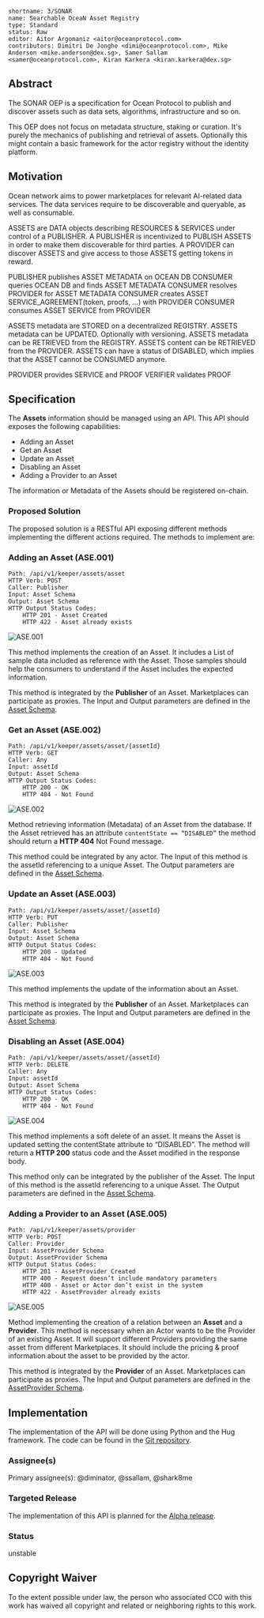 ```
shortname: 3/SONAR
name: Searchable OceaN Asset Registry 
type: Standard
status: Raw
editor: Aitor Argomaniz <aitor@oceanprotocol.com>
contributors: Dimitri De Jonghe <dimi@oceanprotocol.com>, Mike Anderson <mike.anderson@dex.sg>, Samer Sallam <samer@oceanprotocol.com>, Kiran Karkera <kiran.karkera@dex.sg>
```

## Abstract

The SONAR OEP is a specification for Ocean Protocol to publish and discover assets such as data sets, algorithms, infrastructure and so on.

This OEP does not focus on metadata structure, staking or curation. 
It's purely the mechanics of publishing and retrieval of assets.
Optionally this might contain a basic framework for the actor registry without the identity platform. 

## Motivation

Ocean network aims to power marketplaces for relevant AI-related data services. 
The data services require to be discoverable and queryable, as well as consumable.

ASSETS are DATA objects describing RESOURCES & SERVICES under control of a PUBLISHER.
A PUBLISHER is incentivized to PUBLISH ASSETS in order to make them discoverable for third parties.
A PROVIDER can discover ASSETS and give access to those ASSETS getting tokens in reward.

PUBLISHER publishes ASSET METADATA on OCEAN DB
CONSUMER queries OCEAN DB and finds ASSET METADATA
CONSUMER resolves PROVIDER for ASSET METADATA
CONSUMER creates ASSET SERVICE_AGREEMENT(token, proofs, ...) with PROVIDER
CONSUMER consumes ASSET SERVICE from PROVIDER

ASSETS metadata are STORED on a decentralized REGISTRY.
ASSETS metadata can be UPDATED. Optionally with versioning.
ASSETS metadata can be RETRIEVED from the REGISTRY.
ASSETS content can be RETRIEVED from the PROVIDER.
ASSETS can have a status of DISABLED, which implies that the ASSET cannot be CONSUMED anymore.

PROVIDER provides SERVICE and PROOF
VERIFIER validates PROOF


## Specification

The **Assets** information should be managed using an API. This API should exposes the following capabilities:

* Adding an Asset
* Get an Asset
* Update an Asset
* Disabling an Asset
* Adding a Provider to an Asset

The information or Metadata of the Assets should be registered on-chain.


### Proposed Solution

The proposed solution is a RESTful API exposing different methods implementing the different actions required. The methods to implement are:

### Adding an Asset (ASE.001)

```
Path: /api/v1/keeper/assets/asset
HTTP Verb: POST
Caller: Publisher
Input: Asset Schema
Output: Asset Schema
HTTP Output Status Codes: 
    HTTP 201 - Asset Created
    HTTP 422 - Asset already exists
```

![ASE.001](images/ASE.001.png "ASE.001")

This method implements the creation of an Asset. It includes a List of sample data included as reference with the Asset. Those samples should help the consumers to understand if the Asset includes the expected information.

This method is integrated by the **Publisher** of an Asset. Marketplaces can participate as proxies. 
The Input and Output parameters are defined in the [Asset Schema](https://github.com/oceanprotocol/pk-schemas/blob/develop/src/main/resources/avro/com/oceanprotocol/core/keeper/schemas/Asset.avsc).

### Get an Asset (ASE.002)

```
Path: /api/v1/keeper/assets/asset/{assetId}
HTTP Verb: GET
Caller: Any
Input: assetId
Output: Asset Schema
HTTP Output Status Codes: 
    HTTP 200 - OK
    HTTP 404 - Not Found
```

![ASE.002](images/ASE.002.png "ASE.002")


Method retrieving information (Metadata) of an Asset from the database. 
If the Asset retrieved has an attribute `contentState == “DISABLED”` the method should return a **HTTP 404** Not Found message.

This method could be integrated by any actor. 
The Input of this method is the assetId referencing to a unique Asset. The Output parameters are defined in 
the [Asset Schema](https://github.com/oceanprotocol/pk-schemas/blob/develop/src/main/resources/avro/com/oceanprotocol/core/keeper/schemas/Asset.avsc).


### Update an Asset (ASE.003)

```
Path: /api/v1/keeper/assets/asset/{assetId}
HTTP Verb: PUT
Caller: Publisher
Input: Asset Schema
Output: Asset Schema
HTTP Output Status Codes: 
    HTTP 200 - Updated
    HTTP 404 - Not Found
```

![ASE.003](images/ASE.003.png "ASE.003")

This method implements the update of the information about an Asset. 

This method is integrated by the **Publisher** of an Asset. Marketplaces can participate as proxies. 
The Input and Output parameters are defined in the [Asset Schema](https://github.com/oceanprotocol/pk-schemas/blob/develop/src/main/resources/avro/com/oceanprotocol/core/keeper/schemas/Asset.avsc).


### Disabling an Asset (ASE.004)

```
Path: /api/v1/keeper/assets/asset/{assetId}
HTTP Verb: DELETE
Caller: Any
Input: assetId
Output: Asset Schema
HTTP Output Status Codes: 
    HTTP 200 - OK
    HTTP 404 - Not Found
```

![ASE.004](images/ASE.004.png "ASE.004")

This method implements a soft delete of an asset. It means the Asset is updated setting the contentState attribute to “DISABLED”. 
The method will return a **HTTP 200** status code and the Asset modified in the response body.

This method only can be integrated by the publisher of the Asset. 
The Input of this method is the assetId referencing to a unique Asset. The Output parameters are defined in 
the [Asset Schema](https://github.com/oceanprotocol/pk-schemas/blob/develop/src/main/resources/avro/com/oceanprotocol/core/keeper/schemas/Asset.avsc).



### Adding a Provider to an Asset (ASE.005)

```
Path: /api/v1/keeper/assets/provider
HTTP Verb: POST
Caller: Provider
Input: AssetProvider Schema
Output: AssetProvider Schema
HTTP Output Status Codes: 
    HTTP 201 - AssetProvider Created
    HTTP 400 - Request doesn’t include mandatory parameters
    HTTP 400 - Asset or Actor don’t exist in the system
    HTTP 422 - AssetProvider already exists
```

![ASE.005](images/ASE.005.png "ASE.005")

Method implementing the creation of a relation between an **Asset** and a **Provider**. 
This method is necessary when an Actor wants to be the Provider of an existing Asset. It will support different Providers providing the same asset from different Marketplaces. It should include the pricing & proof information about the asset to be provided by the actor.

This method is integrated by the **Provider** of an Asset. Marketplaces can participate as proxies. 
The Input and Output parameters are defined in the [AssetProvider Schema](https://github.com/oceanprotocol/pk-schemas/blob/develop/src/main/resources/avro/com/oceanprotocol/core/keeper/schemas/AssetProvider.avsc).



## Implementation

The implementation of the API will be done using Python and the Hug framework. The code can be found in the [Git repository](https://github.com/oceanprotocol/protokeeper).

### Assignee(s)
Primary assignee(s): @diminator, @ssallam, @shark8me


### Targeted Release

The implementation of this API is planned for the [Alpha release](https://github.com/oceanprotocol/ProtoKeeper/milestone/2).


### Status
unstable


## Copyright Waiver
To the extent possible under law, the person who associated CC0 with this work has waived all copyright and related or neighboring rights to this work.

